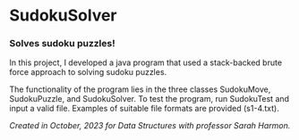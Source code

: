 # SudokuSolver
### Solves sudoku puzzles!

In this project, I developed a java program that used a stack-backed brute force approach to solving sudoku puzzles. 

The functionality of the program lies in the three classes SudokuMove, SudokuPuzzle, and SudokuSolver. To test the program, run SudokuTest and input a valid file. Examples of suitable file formats are provided (s1-4.txt).


_Created in October, 2023 for Data Structures with professor Sarah Harmon._
